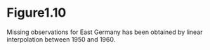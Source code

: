 # Figure1.10

Missing observations for East Germany has been obtained by linear interpolation between 1950 and 1960.